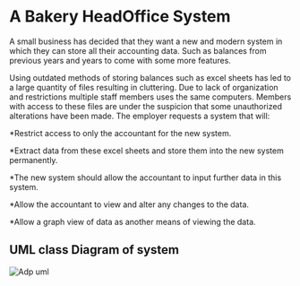 # A Bakery HeadOffice System

A small business has decided that they want a new and modern system in which they can store all their accounting data. Such as balances from previous years and years to come with some more features.

Using outdated methods of storing balances such as excel sheets has led to a large quantity of files resulting in cluttering. Due to lack of organization and restrictions multiple staff members uses the same computers. Members with access to these files are under the suspicion that some unauthorized alterations have been made.
The employer requests a system that will:

*Restrict access to only the accountant for the new system.	

*Extract data from these excel sheets and store them into the new system permanently.

*The new system should allow the accountant to input further data in this system.

*Allow the accountant to view and alter any changes to the data.

*Allow a graph view of data as another means of viewing the data.

## UML class Diagram of system

![Adp uml](https://user-images.githubusercontent.com/47378046/56246529-21371980-609a-11e9-83c3-f218869cd914.png)
